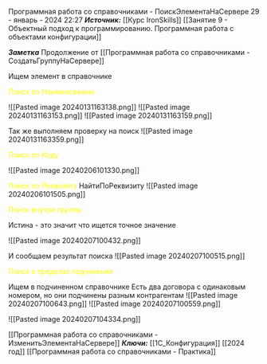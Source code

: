 
Программная работа со справочниками - ПоискЭлементаНаСервере
 29 - январь - 2024  22:27 
***Источник:***  [[Курс IronSkills]] [[Занятие 9 - Объектный подход к программированию. Программная работа с объектами конфигурации]]

***Заметка*** 
Продолжение от [[Программная работа со справочниками - СоздатьГруппуНаСервере]]

Ищем элемент в справочнике

<span style="color: Yellow">Поиск по Наименованию</span>

![[Pasted image 20240131163138.png]]
![[Pasted image 20240131163153.png]]
![[Pasted image 20240131163159.png]]

Так же выполняем проверку на поиск
![[Pasted image 20240131163359.png]]


<span style="color: Yellow">Поиск по Коду</span>

![[Pasted image 20240206101330.png]]

<span style="color: Yellow">Поиск по Реквизиту</span>
НайтиПоРеквизиту
![[Pasted image 20240206101505.png]]

<span style="color: Yellow">Поиск внутри группы</span>

Истина - это значит что ищется точное значение

![[Pasted image 20240207100432.png]]

И сообщаем результат поиска
![[Pasted image 20240207100515.png]]


<span style="color: Yellow">Поиск в пределах подчинения</span>

Ищем в подчиненном справочнике
Есть два договора с одинаковым номером, но они подчинены разным контрагентам
![[Pasted image 20240207100643.png]]
![[Pasted image 20240207100559.png]]

![[Pasted image 20240207104334.png]]

[[Программная работа со справочниками - ИзменитьЭлементаНаСервере]]
***Ключи:*** [[1С_Конфигурация]] [[2024 год]] [[Программная работа со справочниками - Практика]]